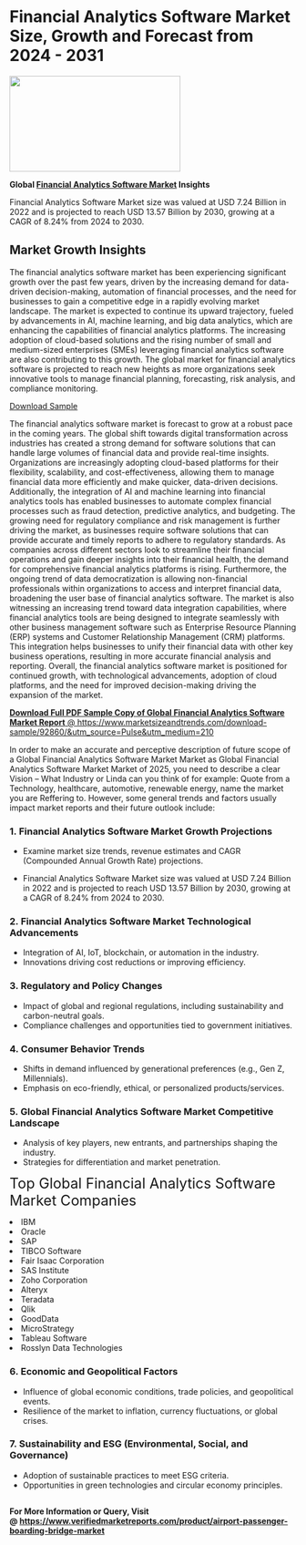 <H1>Financial Analytics Software Market Size, Growth and Forecast from 2024 - 2031</H1><img class="aligncenter size-medium wp-image-584254" src="https://thirdeyenews.in/wp-content/uploads/2024/09/Global-Market-Research-300x168.jpeg" alt="" width="300" height="168" /><p><strong>Global&nbsp;<a href="https://www.marketsizeandtrends.com/download-sample/92860/&amp;utm_source=Pulse&amp;utm_medium=210">Financial Analytics Software Market</a> Insights</strong></p><p>Financial Analytics Software Market size was valued at USD 7.24 Billion in 2022 and is projected to reach USD 13.57 Billion by 2030, growing at a CAGR of 8.24% from 2024 to 2030.</p><p><h2>Market Growth Insights</h2> <p>The financial analytics software market has been experiencing significant growth over the past few years, driven by the increasing demand for data-driven decision-making, automation of financial processes, and the need for businesses to gain a competitive edge in a rapidly evolving market landscape. The market is expected to continue its upward trajectory, fueled by advancements in AI, machine learning, and big data analytics, which are enhancing the capabilities of financial analytics platforms. The increasing adoption of cloud-based solutions and the rising number of small and medium-sized enterprises (SMEs) leveraging financial analytics software are also contributing to this growth. The global market for financial analytics software is projected to reach new heights as more organizations seek innovative tools to manage financial planning, forecasting, risk analysis, and compliance monitoring.</p> <p><a href="#">Download Sample</a></p> <p>The financial analytics software market is forecast to grow at a robust pace in the coming years. The global shift towards digital transformation across industries has created a strong demand for software solutions that can handle large volumes of financial data and provide real-time insights. Organizations are increasingly adopting cloud-based platforms for their flexibility, scalability, and cost-effectiveness, allowing them to manage financial data more efficiently and make quicker, data-driven decisions. Additionally, the integration of AI and machine learning into financial analytics tools has enabled businesses to automate complex financial processes such as fraud detection, predictive analytics, and budgeting. The growing need for regulatory compliance and risk management is further driving the market, as businesses require software solutions that can provide accurate and timely reports to adhere to regulatory standards. As companies across different sectors look to streamline their financial operations and gain deeper insights into their financial health, the demand for comprehensive financial analytics platforms is rising. Furthermore, the ongoing trend of data democratization is allowing non-financial professionals within organizations to access and interpret financial data, broadening the user base of financial analytics software. The market is also witnessing an increasing trend toward data integration capabilities, where financial analytics tools are being designed to integrate seamlessly with other business management software such as Enterprise Resource Planning (ERP) systems and Customer Relationship Management (CRM) platforms. This integration helps businesses to unify their financial data with other key business operations, resulting in more accurate financial analysis and reporting. Overall, the financial analytics software market is positioned for continued growth, with technological advancements, adoption of cloud platforms, and the need for improved decision-making driving the expansion of the market.</p> <p><a href="#"></p><p><span class=""><strong>Download Full PDF Sample Copy of Global Financial Analytics Software Market Report</strong> @ <a href="https://www.marketsizeandtrends.com/download-sample/92860/&amp;utm_source=Pulse&amp;utm_medium=210" target="_blank">https://www.marketsizeandtrends.com/download-sample/92860/&amp;utm_source=Pulse&amp;utm_medium=210</a></span></p><p>In order to make an accurate and perceptive description of future scope of a Global&nbsp;Financial Analytics Software Market Market as Global&nbsp;Financial Analytics Software Market Market of 2025, you need to describe a clear Vision &ndash; What Industry or Linda can you think of for example: Quote from a Technology, healthcare, automotive, renewable energy, name the market you are Reffering to. However, some general trends and factors usually impact market reports and their future outlook include:</p><h3>1.&nbsp;<strong>Financial Analytics Software Market Growth Projections</strong></h3><ul><li>Examine market size trends, revenue estimates and CAGR (Compounded Annual Growth Rate) projections.</li><li><p>Financial Analytics Software Market size was valued at USD 7.24 Billion in 2022 and is projected to reach USD 13.57 Billion by 2030, growing at a CAGR of 8.24% from 2024 to 2030.</p></li></ul><h3>2.&nbsp;<strong>Financial Analytics Software Market Technological Advancements</strong></h3><ul><li>Integration of AI, IoT, blockchain, or automation in the industry.</li><li>Innovations driving cost reductions or improving efficiency.</li></ul><h3>3.&nbsp;<strong>Regulatory and Policy Changes</strong></h3><ul><li>Impact of global and regional regulations, including sustainability and carbon-neutral goals.</li><li>Compliance challenges and opportunities tied to government initiatives.</li></ul><h3>4.&nbsp;<strong>Consumer Behavior Trends</strong></h3><ul><li>Shifts in demand influenced by generational preferences (e.g., Gen Z, Millennials).</li><li>Emphasis on eco-friendly, ethical, or personalized products/services.</li></ul><h3>5.&nbsp;<strong>Global Financial Analytics Software Market Competitive Landscape</strong></h3><ul><li>Analysis of key players, new entrants, and partnerships shaping the industry.</li><li>Strategies for differentiation and market penetration.</li></ul><p data-pm-slice="1 1 []"><span style="color: inherit; font-family: inherit; font-size: 25px;">Top Global Financial Analytics Software Market Companies</span></p><div class="" data-test-id=""><p><li>IBM</li><li> Oracle</li><li> SAP</li><li> TIBCO Software</li><li> Fair Isaac Corporation</li><li> SAS Institute</li><li> Zoho Corporation</li><li> Alteryx</li><li> Teradata</li><li> Qlik</li><li> GoodData</li><li> MicroStrategy</li><li> Tableau Software</li><li> Rosslyn Data Technologies</li></p></div><h3>6.&nbsp;<strong>Economic and Geopolitical Factors</strong></h3><ul><li>Influence of global economic conditions, trade policies, and geopolitical events.</li><li>Resilience of the market to inflation, currency fluctuations, or global crises.</li></ul><h3>7.&nbsp;<strong>Sustainability and ESG (Environmental, Social, and Governance)</strong></h3><ul><li>Adoption of sustainable practices to meet ESG criteria.</li><li>Opportunities in green technologies and circular economy principles.</li></ul><h2><strong style="font-size: 14px;">For More Information or Query, Visit @&nbsp;</strong><a style="background-color: #ffffff; font-size: 14px;" href="https://www.marketsizeandtrends.com/report/financial-analytics-software-market/" target="_blank">https://www.verifiedmarketreports.com/product/airport-passenger-boarding-bridge-market</a></h2>
